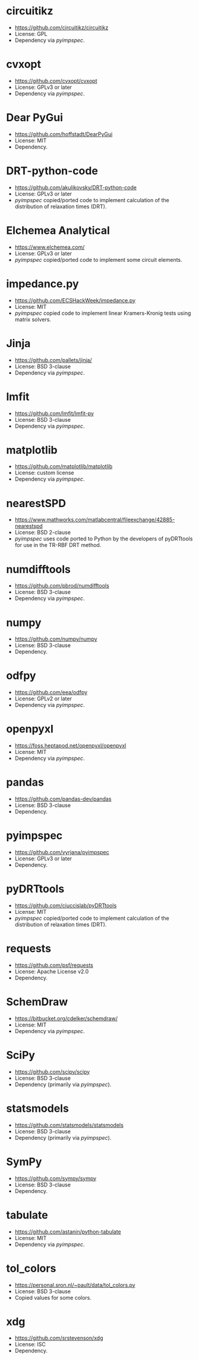 # circuitikz
- https://github.com/circuitikz/circuitikz
- License: GPL
- Dependency via _pyimpspec_.

# cvxopt
- https://github.com/cvxopt/cvxopt
- License: GPLv3 or later
- Dependency via _pyimpspec_.

# Dear PyGui
- https://github.com/hoffstadt/DearPyGui
- License: MIT
- Dependency.

# DRT-python-code
- https://github.com/akulikovsky/DRT-python-code
- License: GPLv3 or later
- _pyimpspec_ copied/ported code to implement calculation of the distribution of relaxation times (DRT).

# Elchemea Analytical
- https://www.elchemea.com/
- License: GPLv3 or later
- _pyimpspec_ copied/ported code to implement some circuit elements.

# impedance.py
- https://github.com/ECSHackWeek/impedance.py
- License: MIT
- _pyimpspec_ copied code to implement linear Kramers-Kronig tests using matrix solvers.

# Jinja
- https://github.com/pallets/jinja/
- License: BSD 3-clause
- Dependency via _pyimpspec_.

# lmfit
- https://github.com/lmfit/lmfit-py
- License: BSD 3-clause
- Dependency via _pyimpspec_.

# matplotlib
- https://github.com/matplotlib/matplotlib
- License: custom license
- Dependency via _pyimpspec_.

# nearestSPD
- https://www.mathworks.com/matlabcentral/fileexchange/42885-nearestspd
- License: BSD 2-clause
- _pyimpspec_ uses code ported to Python by the developers of pyDRTtools for use in the TR-RBF DRT method.

# numdifftools
- https://github.com/pbrod/numdifftools 
- License: BSD 3-clause
- Dependency via _pyimpspec_.

# numpy
- https://github.com/numpy/numpy
- License: BSD 3-clause
- Dependency.

# odfpy
- https://github.com/eea/odfpy
- License: GPLv2 or later
- Dependency via _pyimpspec_.

# openpyxl
- https://foss.heptapod.net/openpyxl/openpyxl
- License: MIT
- Dependency via _pyimpspec_.

# pandas
- https://github.com/pandas-dev/pandas
- License: BSD 3-clause
- Dependency.

# pyimpspec
- https://github.com/vyrjana/pyimpspec
- License: GPLv3 or later
- Dependency.

# pyDRTtools
- https://github.com/ciuccislab/pyDRTtools
- License: MIT
- _pyimpspec_ copied/ported code to implement calculation of the distribution of relaxation times (DRT).

# requests
- https://github.com/psf/requests
- License: Apache License v2.0
- Dependency.

# SchemDraw
- https://bitbucket.org/cdelker/schemdraw/
- License: MIT
- Dependency via _pyimpspec_.

# SciPy
- https://github.com/scipy/scipy
- License: BSD 3-clause
- Dependency (primarily via _pyimpspec_).

# statsmodels
- https://github.com/statsmodels/statsmodels
- License: BSD 3-clause
- Dependency (primarily via _pyimpspec_).

# SymPy
- https://github.com/sympy/sympy
- License: BSD 3-clause
- Dependency.

# tabulate
- https://github.com/astanin/python-tabulate
- License: MIT
- Dependency via _pyimpspec_.

# tol_colors
- https://personal.sron.nl/~pault/data/tol_colors.py
- License: BSD 3-clause
- Copied values for some colors.

# xdg
- https://github.com/srstevenson/xdg
- License: ISC
- Dependency.
